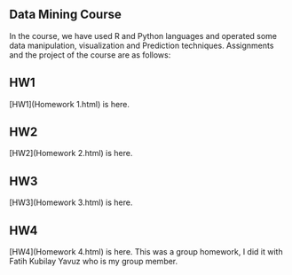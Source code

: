 

## Data Mining Course
In the course, we have used R and Python languages and operated some data manipulation, visualization and Prediction techniques.
Assignments and the project of the course are as follows:

## HW1
[HW1](Homework 1.html) is here.

## HW2
[HW2](Homework 2.html) is here.

## HW3
[HW3](Homework 3.html) is here.

## HW4
[HW4](Homework 4.html) is here.
 This was a group homework, I did it with Fatih Kubilay Yavuz who is my group member.
 
 
 
 
